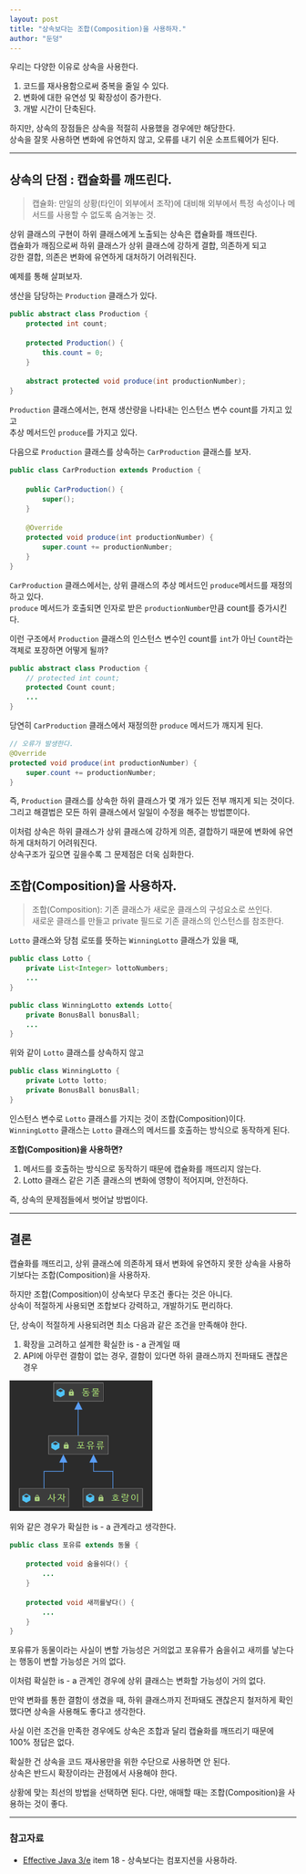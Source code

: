 ```yaml
---
layout: post
title: "상속보다는 조합(Composition)을 사용하자."
author: "둔덩"
---
```


우리는 다양한 이유로 상속을 사용한다.

1.  코드를 재사용함으로써 중복을 줄일 수 있다.
2.  변화에 대한 유연성 및 확장성이 증가한다.
3.  개발 시간이 단축된다.

하지만, 상속의 장점들은 상속을 적절히 사용했을 경우에만 해당한다.  
상속을 잘못 사용하면 변화에 유연하지 않고, 오류를 내기 쉬운 소프트웨어가 된다.

---

## 상속의 단점 : 캡슐화를 깨뜨린다.

> 캡슐화: 만일의 상황(타인이 외부에서 조작)에 대비해 외부에서 특정 속성이나 메서드를 사용할 수 없도록 숨겨놓는 것.

상위 클래스의 구현이 하위 클래스에게 노출되는 상속은 캡슐화를 깨뜨린다.  
캡슐화가 깨짐으로써 하위 클래스가 상위 클래스에 강하게 결합, 의존하게 되고  
강한 결합, 의존은 변화에 유연하게 대처하기 어려워진다.

예제를 통해 살펴보자.

생산을 담당하는 `Production` 클래스가 있다.

```java
public abstract class Production {
    protected int count;

    protected Production() {
        this.count = 0;
    }

    abstract protected void produce(int productionNumber);
}
```

`Production` 클래스에서는, 현재 생산량을 나타내는 인스턴스 변수 count를 가지고 있고  
추상 메서드인 `produce`를 가지고 있다.

다음으로 `Production` 클래스를 상속하는 `CarProduction` 클래스를 보자.

```java
public class CarProduction extends Production {

    public CarProduction() {
        super();
    }

    @Override
    protected void produce(int productionNumber) {
        super.count += productionNumber;
    }
}
```

`CarProduction` 클래스에서는, 상위 클래스의 추상 메서드인 `produce`메서드를 재정의하고 있다.  
`produce` 메서드가 호출되면 인자로 받은 `productionNumber`만큼 count를 증가시킨다.

이런 구조에서 `Production` 클래스의 인스턴스 변수인 count를 `int`가 아닌 `Count`라는 객체로 포장하면 어떻게 될까?

```java
public abstract class Production {
    // protected int count;
    protected Count count;
    ...
}    
```

당연히 `CarProduction` 클래스에서 재정의한 `produce` 메서드가 깨지게 된다.

```java
// 오류가 발생한다.
@Override
protected void produce(int productionNumber) {
    super.count += productionNumber;
}
```

즉, `Production` 클래스를 상속한 하위 클래스가 몇 개가 있든 전부 깨지게 되는 것이다.  
그리고 해결법은 모든 하위 클래스에서 일일이 수정을 해주는 방법뿐이다.

이처럼 상속은 하위 클래스가 상위 클래스에 강하게 의존, 결합하기 때문에 변화에 유연하게 대처하기 어려워진다.  
상속구조가 깊으면 깊을수록 그 문제점은 더욱 심화한다.

## 조합(Composition)을 사용하자.

> 조합(Composition): 기존 클래스가 새로운 클래스의 구성요소로 쓰인다.  
> 새로운 클래스를 만들고 private 필드로 기존 클래스의 인스턴스를 참조한다.

`Lotto` 클래스와 당첨 로또를 뜻하는 `WinningLotto` 클래스가 있을 때,

```java
public class Lotto {
    private List<Integer> lottoNumbers;
    ...
}
```

```java
public class WinningLotto extends Lotto{
    private BonusBall bonusBall;
    ...
}
```

위와 같이 `Lotto` 클래스를 상속하지 않고

```java
public class WinningLotto {
    private Lotto lotto;
    private BonusBall bonusBall;
}
```

인스턴스 변수로 `Lotto` 클래스를 가지는 것이 조합(Composition)이다.  
`WinningLotto` 클래스는 `Lotto` 클래스의 메서드를 호출하는 방식으로 동작하게 된다.

**조합(Composition)을 사용하면?**

1.  메서드를 호출하는 방식으로 동작하기 때문에 캡슐화를 깨뜨리지 않는다.
2.  Lotto 클래스 같은 기존 클래스의 변화에 영향이 적어지며, 안전하다.

즉, 상속의 문제점들에서 벗어날 방법이다.

---

## 결론

캡슐화를 깨뜨리고, 상위 클래스에 의존하게 돼서 변화에 유연하지 못한 상속을 사용하기보다는 조합(Composition)을 사용하자.

하지만 조합(Composition)이 상속보다 무조건 좋다는 것은 아니다.  
상속이 적절하게 사용되면 조합보다 강력하고, 개발하기도 편리하다.

단, 상속이 적절하게 사용되려면 최소 다음과 같은 조건을 만족해야 한다.

1.  확장을 고려하고 설계한 확실한 is - a 관계일 때
2.  API에 아무런 결함이 없는 경우, 결함이 있다면 하위 클래스까지 전파돼도 괜찮은 경우

![상속 예제 이미지](../images/inheritance-example.png)

위와 같은 경우가 확실한 is - a 관계라고 생각한다.

```java
public class 포유류 extends 동물 {
    
    protected void 숨을쉬다() {
        ...
    }
    
    protected void 새끼를낳다() {
        ...
    }
}
```

포유류가 동물이라는 사실이 변할 가능성은 거의없고
포유류가 숨을쉬고 새끼를 낳는다는 행동이 변할 가능성은 거의 없다.

이처럼 확실한 is - a 관계인 경우에 상위 클래스는 변화할 가능성이 거의 없다.

만약 변화를 통한 결함이 생겼을 때, 하위 클래스까지 전파돼도 괜찮은지 철저하게 확인했다면
상속을 사용해도 좋다고 생각한다.

사실 이런 조건을 만족한 경우에도 상속은 조합과 달리 캡슐화를 깨뜨리기 때문에 100% 정답은 없다.

확실한 건 상속을 코드 재사용만을 위한 수단으로 사용하면 안 된다.  
상속은 반드시 확장이라는 관점에서 사용해야 한다.

상황에 맞는 최선의 방법을 선택하면 된다. 다만, 애매할 때는 조합(Composition)을 사용하는 것이 좋다.

---

### 참고자료

-   [Effective Java 3/e](http://www.yes24.com/Product/Goods/65551284) item 18 - 상속보다는 컴포지션을 사용하라.
